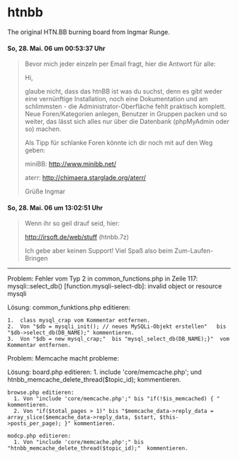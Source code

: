 # htnbb
The original HTN.BB burning board from Ingmar Runge.





#### So, 28. Mai. 06 um 00:53:37 Uhr

>Bevor mich jeder einzeln per Email fragt, hier die Antwort für alle:
>
>Hi,
>
>glaube nicht, dass das htnBB ist was du suchst, denn es gibt weder eine
>vernünftige Installation, noch eine Dokumentation und am schlimmsten -
>die Administrator-Oberfläche fehlt praktisch komplett. Neue
>Foren/Kategorien anlegen, Benutzer in Gruppen packen und so weiter, das
>lässt sich alles nur über die Datenbank (phpMyAdmin oder so) machen.
>
>Als Tipp für schlanke Foren könnte ich dir noch mit auf den Weg geben:
>
>miniBB: http://www.minibb.net/
>
>aterr: http://chimaera.starglade.org/aterr/
>
>Grüße
>Ingmar



#### So, 28. Mai. 06 um 13:02:51 Uhr


>Wenn ihr so geil drauf seid, hier:
>
>http://irsoft.de/web/stuff (htnbb.7z)
>
>Ich gebe aber keinen Support! Viel Spaß also beim Zum-Laufen-Bringen

_________________________________________________
Problem:
    Fehler vom Typ 2 in common_functions.php in Zeile 117: mysqli::select_db() [function.mysqli-select-db]: invalid object or resource mysqli
	
Lösung:
    common_funktions.php editieren:
	
	1.  class mysql_crap vom Kommentar entfernen.
	2.  Von "$db = mysqli_init(); // neues MySQLi-Objekt erstellen"   bis "$db->select_db(DB_NAME);" kommentieren.
	3.  Von "$db = new mysql_crap;"  bis "mysql_select_db(DB_NAME);}"  vom Kommentar entfernen.
	
	
Problem:  Memcache macht probleme:

Lösung:
    board.php editieren:
      1. include 'core/memcache.php';     und  htnbb_memcache_delete_thread($topic_id);   kommentieren.

    browse.php editieren:   
      1. Von "include 'core/memcache.php';" bis "if(!$is_memcached) { "  kommentieren.
      2. Von "if($total_pages > 1)" bis "$memcache_data->reply_data = array_slice($memcache_data->reply_data, $start, $this->posts_per_page); }" kommentieren.

    modcp.php editieren:
      1. Von "include 'core/memcache.php';" bis "htnbb_memcache_delete_thread($topic_id);"  kommentieren.
